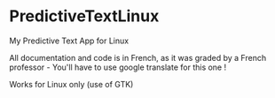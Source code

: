 # PredictiveTextLinux
My Predictive Text App for Linux

All documentation and code is in French, as it was graded by a French professor - You'll have to use google translate for this one !

Works for Linux only (use of GTK)

